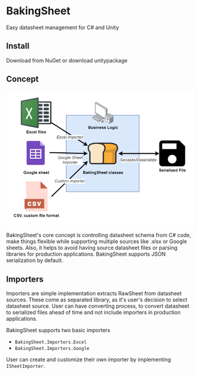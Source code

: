 # BakingSheet
Easy datasheet management for C# and Unity

## Install
Download from NuGet or download unitypackage

## Concept
![Concept](Images/concept.png)

BakingSheet's core concept is controlling datasheet schema from C# code, make things flexible while supporting multiple sources like .xlsx or Google sheets.
Also, it helps to avoid having source datasheet files or parsing libraries for production applications. BakingSheet supports JSON serialization by default.

## Importers

Importers are simple implementation extracts RawSheet from datasheet sources. These come as separated library, as it's user's decision to select datasheet source.
User can have converting process, to convert datasheet to serialized files ahead of time and not include importers in production applications.

BakingSheet supports two basic importers
* `BakingSheet.Importers.Excel`
* `BakingSheet.Importers.Google`

User can create and customize their own importer by implementing `ISheetImporter`.

